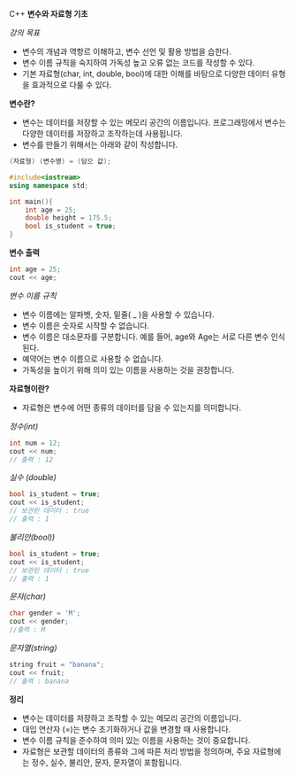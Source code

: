 C++
**변수와 자료형 기초**

*강의 목표*
- 변수의 개념과 역항르 이해하고, 변수 선언 및 활용 방법을 습한다.
- 변수 이름 규칙을 숙지하여 가독성 높고 오류 없는 코드를 작성할 수 있다.
- 기본 자료형(char, int, double, bool)에 대한 이해를 바탕으로 다양한 데이터 유형을 효과적으로 다룰 수 있다.


**변수란?**
- 변수는 데이터를 저장할 수 있는 메모리 공간의 이름입니다. 프로그래밍에서 변수는 다양한 데이터를 저장하고 조작하는데 사용됩니다.
- 변수를 만들기 위해서는 아래와 같이 작성합니다.
```c++
(자료형) (변수명) = (담으 값);
```

```c++
#include<iostream>
using namespace std;

int main(){
    int age = 25;
    double height = 175.5;
    bool is_student = true;
}
```

**변수 출력**
```c++
int age = 25;
cout << age;
```

*변수 이름 규칙*
- 변수 이름에는 알파벳, 숫자, 밑줄( _ )을 사용할 수 있습니다.
- 변수 이름은 숫자로 시작할 수 없습니다.
- 변수 이름은 대소문자를 구분합니다. 예를 들어, age와 Age는 서로 다른 변수 인식된다.
- 예약어는 변수 이름으로 사용할 수 없습니다.
- 가독성을 높이기 위해 의미 있는 이름을 사용하는 것을 권장합니다.

**자료형이란?**
- 자료형은 변수에 어떤 종류의 데이터를 담을 수 있는지를 의미합니다. 

*정수(int)*
```c++
int num = 12;
cout << num;
// 출력 : 12
```
*실수 (double)*
```c++
bool is_student = true;
cout << is_student;
// 보관된 데이터 : true
// 출력 : 1
```
*불리안(bool))*
```c++
bool is_student = true;
cout << is_student;
// 보관된 데이터 : true
// 출력 : 1
```
*문자(char)*
```c++
char gender = 'M';
cout << gender;
//출력 : M
```
*문자열(string)*
```c++
string fruit = "banana";
cout << fruit;
// 출력 : banana
```

**정리**
- 변수는 데이터를 저장하고 조작할 수 있는 메모리 공간의 이름입니다.
- 대입 연산자 (=)는 변수 초기화하거나 값을 변경할 때 사용합니다.
- 변수 이름 규칙을 준수하여 의미 있는 이름을 사용하는 것이 중요합니다.
- 자료형은 보관할 데이터의 종류와 그에 따른 처리 방법을 정의하며, 주요 자료형에는 정수, 실수, 불리안, 문자, 문자열이 포함됩니다.

